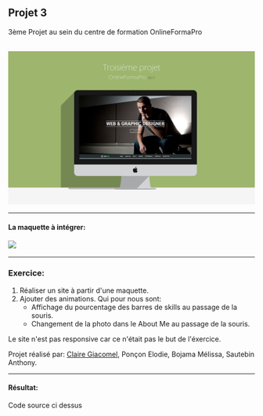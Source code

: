 <h2>Projet 3</h2>

3ème Projet au sein du centre de formation OnlineFormaPro<br/><br/>

![alt tag](Mockup.png)

<hr/>

<h4>La maquette à intégrer:</h4>
<img src="maquette.png"/>

<hr/>

<h3>Exercice:</h3>
<ol>
  <li>Réaliser un site à partir d'une maquette.</li>
  <li>Ajouter des animations. Qui pour nous sont:
      <ul>
          <li>Affichage du pourcentage des barres de skills au passage de la souris.</li>
          <li>Changement de la photo dans le About Me au passage de la souris.</li>
      </ul>
  </li>
</ol>


<p>Le site n'est pas responsive car ce n'était pas le but de l'éxercice.</p>

<p>Projet réalisé par: <a href="http://clairegiacomel.com/" target="_blank">Claire Giacomel<a>, Ponçon Elodie, Bojama Mélissa, Sautebin Anthony.<p>

<hr/>

<h4>Résultat:</h4>
<p>Code source ci dessus</p>